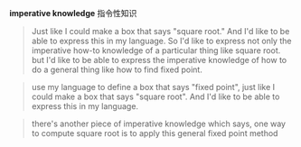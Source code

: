 **imperative knowledge** 指令性知识

> Just like I could make a box that says "square root."
> And I'd like to be able to express this in my language.
> So I'd like to express not only the imperative how-to knowledge of a particular thing like square root.
> but I'd like to be able to express the imperative knowledge of how to do a general thing like how to find fixed point.
> 

> use my language to define a box that says "fixed point", just like I could make a box that says "square root". And I'd like to be able to express this in my language.

> there's another piece of imperative knowledge which says, one way to compute square root is to apply this general fixed point method
